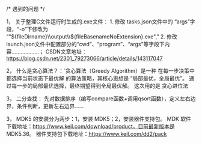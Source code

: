 /* 遇到的问题 */

1， 关于整理C文件运行时生成的.exe文件：
	1. 修改 tasks.json文件中的 “args”字段，“-o”下修改为 “"${fileDirname}\\output\\${fileBasenameNoExtension}.exe",”
	2. 修改launch.json文件中配置部分的“cwd”、“program”、“args”等字段下内容………………；
	CSDN文章地址： https://blog.csdn.net/2301_79273066/article/details/143117047
	
2， 什么是贪心算法？：`贪心算法（Greedy Algorithm）是一种 在每一步决策中都选择当前状态下最优解 的算法策略，其核心思想是 “局部最优，全局最优”。
					通过每一步的局部最优选择，最终期望得到全局最优解。    这次用的是 贪心进位法

3， 二分查找： 先对数据排序（编写compare函数+调用qsort函数），定义左右边界，条件判断，更新左右边界……

3， MDK5 的安装分为两步：1，安装 MDK5；2，安装器件支持包。
	MDK 软件下载地址：https://www.keil.com/download/product，目前最新版本是 MDK5.36。
	器件支持包下载地址：https://www.keil.com/dd2/pack
